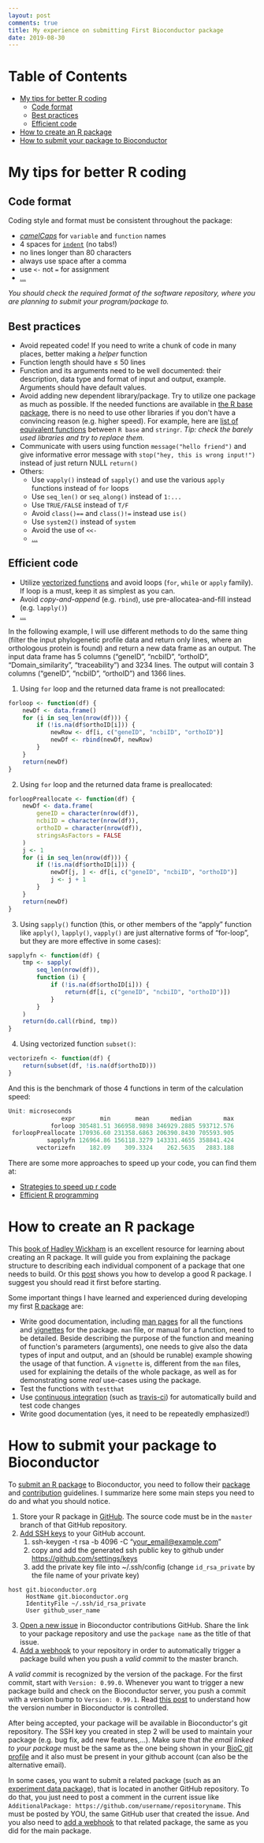 ```yaml
---
layout: post
comments: true
title: My experience on submitting First Bioconductor package
date: 2019-08-30
---
```


Table of Contents
=================

   * [My tips for better R coding](#my-tips-for-better-r-coding)
      * [Code format](#code-format)
      * [Best practices](#best-practices)
      * [Efficient code](#efficient-code)
   * [How to create an R package](#how-to-create-an-r-package)
   * [How to submit your package to Bioconductor](#how-to-submit-your-package-to-bioconductor)

# My tips for better R coding
## Code format
Coding style and format must be consistent throughout the package:
* *[camelCaps](https://en.wikipedia.org/wiki/Camel_case)* for `variable` and `function` names
* 4 spaces for [`indent`](https://en.wikipedia.org/wiki/Indentation_style) (no tabs!)
* no lines longer than 80 characters
* always use space after a comma
* use `<-` not `=` for assignment
* [...](http://bioconductor.org/developers/how-to/coding-style/)

*You should check the required format of the software repository, where you are planning to submit your program/package to.*

## Best practices
* Avoid repeated code! If you need to write a chunk of code in many places, better making a *helper* function
* Function length should have ≤ 50 lines
* Function and its arguments need to be well documented: their description, data type and format of input and output, example. Arguments should have default values.
* Avoid adding new dependent library/package. Try to utilize one package as much as possible. If the needed functions are available in [the R base package](https://stat.ethz.ch/R-manual/R-devel/library/base/html/00Index.html), there is no need to use other libraries if you don't have a convincing reason (e.g. higher speed). For example, here are [list of equivalent functions](https://stringr.tidyverse.org/articles/from-base.html) between `R base` and `stringr`. *Tip: check the barely used libraries and try to replace them.*
* Communicate with users using function `message("hello friend")` and give informative error message with `stop("hey, this is wrong input!")` instead of just return NULL `return()`
* Others:
  * Use `vapply()` instead of `sapply()` and use the various `apply` functions instead of `for` loops
  * Use `seq_len()` or `seq_along()` instead of `1:...`
  * Use `TRUE/FALSE` instead of `T/F`
  * Avoid `class()==` and `class()!=` instead use `is()`
  * Use `system2()` instead of `system`
  * Avoid the use of `<<-`
  * [...](https://www.bioconductor.org/developers/package-guidelines/#rcode)

## Efficient code
* Utilize [vectorized functions](http://alyssafrazee.com/2014/01/29/vectorization.html) and avoid loops (`for`, `while` or `apply` family). If loop is a must, keep it as simplest as you can.
* Avoid *copy-and-append* (e.g. `rbind`), use pre-allocatea-and-fill instead (e.g. `lapply()`)
* [...](https://bioconductor.org/developers/how-to/efficient-code/)

In the following example, I will use different methods to do the same thing (filter the input phylogenetic profile data and return only lines, where an orthologous protein is found) and return a new data frame as an output. The input data frame has 5 columns (“geneID”, “ncbiID”, “orthoID”, “Domain_similarity”, “traceability”) and 3234 lines. The output will contain 3 columns (“geneID”, “ncbiID”, “orthoID”) and 1366 lines.

1. Using `for` loop and the returned data frame is not preallocated:
```r
forloop <- function(df) {
    newDf <- data.frame()
    for (i in seq_len(nrow(df))) {
        if (!is.na(df$orthoID[i])) {
            newRow <- df[i, c("geneID", "ncbiID", "orthoID")]
            newDf <- rbind(newDf, newRow)
        }
    }
    return(newDf)
}
```
2. Using `for` loop and the returned data frame is preallocated:
```r
forloopPreallocate <- function(df) {
    newDf <- data.frame(
        geneID = character(nrow(df)),
        ncbiID = character(nrow(df)),
        orthoID = character(nrow(df)),
        stringsAsFactors = FALSE
    )
    j <- 1
    for (i in seq_len(nrow(df))) {
        if (!is.na(df$orthoID[i])) {
            newDf[j, ] <- df[i, c("geneID", "ncbiID", "orthoID")]
            j <- j + 1
        }
    }
    return(newDf)
}
```
3. Using `sapply()` function (this, or other members of the “apply” function like `apply()`, `lapply()`, `vapply()` are just alternative forms of “for-loop”, but they are more effective in some cases):
```r
sapplyfn <- function(df) {
    tmp <- sapply(
        seq_len(nrow(df)),
        function (i) {
            if (!is.na(df$orthoID[i])) {
                return(df[i, c("geneID", "ncbiID", "orthoID")])
            }
        }
    )
    return(do.call(rbind, tmp))
}
```
4. Using vectorized function `subset()`:
```r
vectorizefn <- function(df) {
    return(subset(df, !is.na(df$orthoID)))
}
```

And this is the benchmark of those 4 functions in term of the calculation speed:
```r
Unit: microseconds
               expr       min       mean      median         max
            forloop 305481.51 366958.9898 346929.2885 593712.576
 forloopPreallocate 170936.60 231358.6863 206390.8430 705593.905
           sapplyfn 126964.86 156118.3279 143331.4655 358841.424
        vectorizefn    182.09    309.3324    262.5635   2883.188
```

There are some more approaches to speed up your code, you can find them at:
* [Strategies to speed up r code](https://datascienceplus.com/strategies-to-speedup-r-code/)
* [Efficient R programming](https://csgillespie.github.io/efficientR/index.html)

# How to create an R package
This [book of Hadley Wickham](http://r-pkgs.had.co.nz) is an excellent resource for learning about creating an R package. It will guide you from explaining the package structure to describing each individual component of a package that one needs to build. Or this [post](https://masalmon.eu/2017/12/11/goodrpackages/) shows you how to develop a good R package. I suggest you should read it first before starting.

Some important things I have learned and experienced during developing my first [R package](https://bioc.ism.ac.jp/packages/devel/bioc/html/PhyloProfile.html) are:
* Write good documentation, including [man pages](http://r-pkgs.had.co.nz/man.html) for all the functions and [vignettes](http://r-pkgs.had.co.nz/vignettes.html) for the package. `man` file, or manual for a function, need to be detailed. Beside describing the purpose of the function and meaning of function's parameters (arguments), one needs to give also the data types of input and output, and an (should be runable) example showing the usage of that function. A `vignette` is, different from the `man` files, used for explaining the details of the whole package, as well as for demonstrating some *real* use-cases using the package.
* Test the functions with `testthat`
* Use [continuous integration](https://docs.travis-ci.com/user/for-beginners/) (such as [travis-ci](https://travis-ci.com/)) for automatically build and test code changes
* Write good documentation (yes, it need to be repeatedly emphasized!)

# How to submit your package to Bioconductor
To [submit an R package](https://www.bioconductor.org/developers/package-submission/) to Bioconductor, you need to follow their [package](https://www.bioconductor.org/developers/package-guidelines/#rcode) and [contribution](https://github.com/Bioconductor/Contributions) guidelines. I summarize here some main steps you need to do and what you should notice.
1. Store your R package in [GitHub](https://help.github.com/articles/create-a-repo/). The source code must be in the `master` branch of that GitHub repository.
2. [Add SSH keys](https://help.github.com/articles/connecting-to-github-with-ssh/) to your GitHub account.
    1. ssh-keygen -t rsa -b 4096 -C “your_email@example.com”
    2. copy and add the generated ssh public key to github under https://github.com/settings/keys
    3. add the private key file into ~/.ssh/config (change `id_rsa_private` by the file name of your private key)
```
host git.bioconductor.org
     HostName git.bioconductor.org
     IdentityFile ~/.ssh/id_rsa_private
     User github_user_name
```
3. [Open a new issue](https://github.com/Bioconductor/Contributions/issues/new) in Bioconductor contributions GitHub. Share the link to your package repository and use the `package name` as the title of that issue.
4. [Add a webhook](https://github.com/Bioconductor/Contributions#adding-a-web-hook) to your repository in order to automatically trigger a package build when you push a *valid commit* to the master branch.

A *valid commit* is recognized by the version of the package. For the first commit, start with `Version: 0.99.0`. Whenever you want to trigger a new package build and check on the Bioconductor server, you push a commit with a version bump to `Version: 0.99.1`. Read [this post](https://bioconductor.org/developers/how-to/version-numbering/) to understand how the version number in Bioconductor is controlled.

After being accepted, your package will be available in Bioconductor's git repository. The SSH key you created in step 2 will be used to maintain your package (e.g. bug fix, add new features,...). Make sure that *the email linked to your package* must be the same as the one being shown in your [BioC git profile](https://git.bioconductor.org/BiocCredentials) and it also must be present in your github account (can also be the alternative email).

In some cases, you want to submit a related package (such as an [experiment data package](https://bioconductor.org/packages/release/bioc/vignettes/ExperimentHub/inst/doc/CreateAnExperimentHubPackage.html)), that is located in another GitHub repository. To do that, you just need to post a comment in the current issue like `AdditionalPackage: https://github.com/username/repositoryname`. This must be posted by YOU, the same GitHub user that created the issue. And you also need to [add a webhook](https://github.com/Bioconductor/Contributions#adding-a-web-hook) to that related package, the same as you did for the main package.
